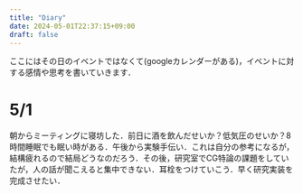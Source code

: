 ```yaml
---
title: "Diary"
date: 2024-05-01T22:37:15+09:00
draft: false
---
```


ここにはその日のイベントではなくて(googleカレンダーがある)，イベントに対する感情や思考を書いていきます．

# 5/1
朝からミーティングに寝坊した．前日に酒を飲んだせいか？低気圧のせいか？8時間睡眠でも眠い時がある．午後から実験手伝い．これは自分の参考になるが，結構疲れるので結局どうなのだろう．その後，研究室でCG特論の課題をしていたが，人の話が聞こえると集中できない．耳栓をつけていこう．早く研究実装を完成させたい．

